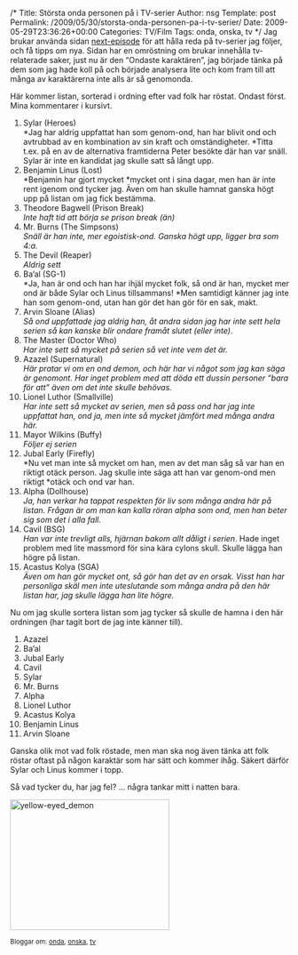 /*
 Title: Största onda personen på i TV-serier
 Author: nsg
 Template: post
 Permalink: /2009/05/30/storsta-onda-personen-pa-i-tv-serier/
 Date: 2009-05-29T23:36:26+00:00
 Categories: TV/Film
 Tags: onda, onska, tv
*/
Jag brukar använda sidan [next-episode][1] för att hålla reda på tv-serier jag följer, och få tipps om nya. Sidan har en omröstning om brukar innehålla tv-relaterade saker, just nu är den &#8220;Ondaste karaktären&#8221;, jag började tänka på dem som jag hade koll på och började analysera lite och kom fram till att många av karaktärerna inte alls är så genomonda.

Här kommer listan, sorterad i ordning efter vad folk har röstat. Ondast först. Mina kommentarer i kursivt.

1.  Sylar (Heroes)  
    *Jag har aldrig uppfattat han som genom-ond, han har blivit ond och avtrubbad av en kombination av sin kraft och omständigheter. *Titta t.ex. på en av de alternativa framtiderna Peter besökte där han var snäll. Sylar är inte en kandidat jag skulle satt så långt upp.
2.  Benjamin Linus (Lost)  
    *Benjamin har gjort mycket *mycket ont i sina dagar, men han är inte rent igenom ond tycker jag. Även om han skulle hamnat ganska högt upp på listan om jag fick bestämma.
3.  Theodore Bagwell (Prison Break)  
    *Inte haft tid att börja se prison break (än)*
4.  Mr. Burns (The Simpsons)  
    *Snäll är han inte, mer egoistisk-ond. Ganska högt upp, ligger bra som 4:a.*
5.  The Devil (Reaper)  
    *Aldrig sett*
6.  Ba&#8217;al (SG-1)  
    *Ja, han är ond och han har ihjäl mycket folk, så ond är han, mycket mer ond är både Sylar och Linus tillsammans! *Men samtidigt känner jag inte han som genom-ond, utan han gör det han gör för en sak, makt.
7.  Arvin Sloane (Alias)  
    *Så ond uppfattade jag aldrig han, åt andra sidan jag har inte sett hela serien så kan kanske blir ondare framåt slutet (eller inte)*.
8.  The Master (Doctor Who)  
    *Har inte sett så mycket på serien så vet inte vem det är.*
9.  Azazel (Supernatural)  
    *Här pratar vi om en ond demon, och här har vi något som jag kan säga är genomont. Har inget problem med att döda ett dussin personer &#8220;bara för att&#8221; även om det inte skulle behövas.*
10. Lionel Luthor (Smallville)  
    *Har inte sett så mycket av serien, men så pass ond har jag inte uppfattat han, ond ja, men inte så mycket jämfört med många andra här.*
11. Mayor Wilkins (Buffy)  
    *Följer ej serien*
12. Jubal Early (Firefly)  
    *Nu vet man inte så mycket om han, men av det man såg så var han en riktigt otäck person. Jag skulle inte säga att han var genom-ond men riktigt *otäck och ond var han.
13. Alpha (Dollhouse)  
    *Ja, han verkar ha tappat respekten för liv som många andra här på listan. Frågan är om man kan kalla röran alpha som ond, men han beter sig som det i alla fall.*
14. Cavil (BSG)  
    *Han var inte trevligt alls, hjärnan bakom allt dåligt i serien*. Hade inget problem med lite massmord för sina kära cylons skull. Skulle lägga han högre på listan.
15. Acastus Kolya (SGA)  
    *Även om han gör mycket ont, så gör han det av en orsak. Visst han har personliga skäl men inte uteslutande som många andra på den här listan har, jag skulle lägga han lite högre.*

Nu om jag skulle sortera listan som jag tycker så skulle de hamna i den här ordningen (har tagit bort de jag inte känner till).

1.  Azazel
2.  Ba&#8217;al
3.  Jubal Early
4.  Cavil
5.  Sylar
6.  Mr. Burns
7.  Alpha
8.  Lionel Luthor
9.  Acastus Kolya
10. Benjamin Linus
11. Arvin Sloane

Ganska olik mot vad folk röstade, men man ska nog även tänka att folk röstar oftast på någon karaktär som har sätt och kommer ihåg. Säkert därför Sylar och Linus kommer i topp.

<p style="text-align: left;">
  Så vad tycker du, har jag fel? &#8230; några tankar mitt i natten bara.
</p>

<p style="text-align: left;">
  <img class="size-full wp-image-140 aligncenter" title="yellow-eyed_demon" src="http://nsg.cc/wp-content/uploads/2009/05/yellow-eyed_demon.jpg" alt="yellow-eyed_demon" width="287" height="235" />
</p>

<small> <p class='technorati-tags'>
  Bloggar om: <a class='technorati-link' href='http://bloggar.se/om/onda' rel='tag' target='_self'>onda</a>, <a class='technorati-link' href='http://bloggar.se/om/onska' rel='tag' target='_self'>onska</a>, <a class='technorati-link' href='http://bloggar.se/om/tv' rel='tag' target='_self'>tv</a>
</p></small>

 [1]: http://next-episode.net